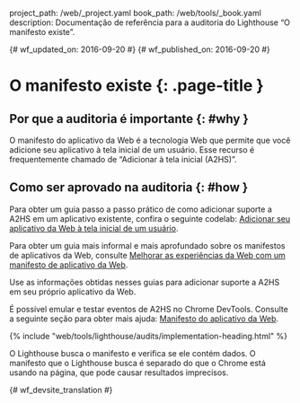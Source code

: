 project_path: /web/_project.yaml
book_path: /web/tools/_book.yaml
description: Documentação de referência para a auditoria do Lighthouse “O manifesto existe”.

{# wf_updated_on: 2016-09-20 #}
{# wf_published_on: 2016-09-20 #}

# O manifesto existe  {: .page-title }

## Por que a auditoria é importante {: #why }

O manifesto do aplicativo da Web é a tecnologia Web que permite que você adicione seu aplicativo
à tela inicial de um usuário. Esse recurso é frequentemente chamado de “Adicionar à
tela inicial (A2HS)”.

## Como ser aprovado na auditoria {: #how }

Para obter um guia passo a passo prático de como adicionar suporte a A2HS em um
aplicativo existente, confira o seguinte codelab: [Adicionar seu aplicativo da Web à
tela inicial de um usuário](https://codelabs.developers.google.com/codelabs/add-to-home-screen).

Para obter um guia mais informal e mais aprofundado sobre os manifestos
de aplicativos da Web, consulte [Melhorar as experiências da Web com um manifesto
de aplicativo da Web](/web/fundamentals/engage-and-retain/web-app-manifest).

Use as informações obtidas nesses guias para adicionar suporte a A2HS em seu
próprio aplicativo da Web.

É possível emular e testar eventos de A2HS no Chrome DevTools. Consulte a seguinte
seção para obter mais ajuda: [Manifesto do
aplicativo da Web](/web/tools/chrome-devtools/debug/progressive-web-apps/#manifest).

{% include "web/tools/lighthouse/audits/implementation-heading.html" %}

O Lighthouse busca o manifesto e verifica se ele contém dados. O manifesto que o
Lighthouse busca é separado do que o Chrome está usando na página, que pode
causar resultados imprecisos.


{# wf_devsite_translation #}

